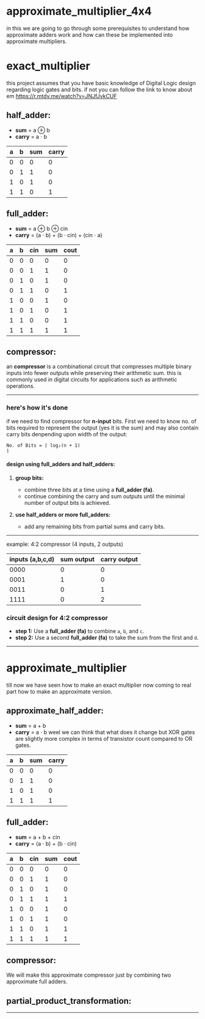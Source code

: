 # approximate_multiplier_4x4
in this we are going to go through some prerequisites to understand how approximate adders work and how can these be implemented into approximate multipliers.

# exact_multiplier
this project assumes that you have basic knowledge of Digital Logic design regarding logic gates and bits. if not you can follow the link to know about em
https://r.mtdv.me/watch?v=JNJfJvkCUF

## half_adder:
- **sum** = a ⊕ b
- **carry** = a ⋅ b

| a | b | sum | carry |
|---|---|-----|-------|
| 0 | 0 | 0   | 0     |
| 0 | 1 | 1   | 0     |
| 1 | 0 | 1   | 0     |
| 1 | 1 | 0   | 1     |

## full_adder:
- **sum** = a ⊕ b ⊕ cin
- **carry** = (a ⋅ b) + (b ⋅ cin) + (cin ⋅ a)

| a | b | cin | sum | cout |
|---|---|-----|-----|------|
| 0 | 0 |  0  |  0  |  0   |
| 0 | 0 |  1  |  1  |  0   |
| 0 | 1 |  0  |  1  |  0   |
| 0 | 1 |  1  |  0  |  1   |
| 1 | 0 |  0  |  1  |  0   |
| 1 | 0 |  1  |  0  |  1   |
| 1 | 1 |  0  |  0  |  1   |
| 1 | 1 |  1  |  1  |  1   |

## compressor:

an **compressor** is a combinational circuit that compresses multiple binary inputs into fewer outputs while preserving their arithmetic sum. this is commonly used in digital circuits for applications such as arithmetic operations.

---
### here's how it's done
if we need to find compressor for **n-input** bits. First we need to know no. of bits required to represent the output (yes it is the sum) and may also contain carry bits denpending upon width of the output:

<code style="color : name_color">No. of Bits = ⌈ log₂(n + 1) ⌉</code>

#### **design using full_adders and half_adders:**

1. **group bits:**  
   - combine three bits at a time using a **full_adder (fa)**.
   - continue combining the carry and sum outputs until the minimal number of output bits is achieved.

2. **use half_adders or more full_adders:**  
   - add any remaining bits from partial sums and carry bits.

---

example: 4:2 compressor (4 inputs, 2 outputs)

| **inputs (a,b,c,d)** | **sum output** | **carry output** |
|----------------------|----------------|------------------|
| 0000                 | 0              | 0                |
| 0001                 | 1              | 0                |
| 0011                 | 0              | 1                |
| 1111                 | 0              | 2                |

### **circuit design for 4:2 compressor**
- **step 1:** Use a **full_adder (fa)** to combine `a`, `b`, and `c`.
- **step 2:** Use a second **full_adder (fa)** to take the sum from the first and `d`.

---

# approximate_multiplier
till now we have seen how to make an exact multiplier now coming to real part how to make an approximate version.

## approximate_half_adder:
- **sum** = a + b
- **carry** = a ⋅ b
weel we can think that what does it change but XOR gates are slightly more complex in terms of transistor count compared to OR gates.

| a | b | sum | carry |
|---|---|-----|-------|
| 0 | 0 | 0   | 0     |
| 0 | 1 | 1   | 0     |
| 1 | 0 | 1   | 0     |
| 1 | 1 | 1   | 1     |

## full_adder:
- **sum** = a + b + cin
- **carry** = (a ⋅ b) + (b ⋅ cin)

| a | b | cin | sum | cout |
|---|---|-----|-----|------|
| 0 | 0 |  0  |  0  |  0   |
| 0 | 0 |  1  |  1  |  0   |
| 0 | 1 |  0  |  1  |  0   |
| 0 | 1 |  1  |  1  |  1   |
| 1 | 0 |  0  |  1  |  0   |
| 1 | 0 |  1  |  1  |  0   |
| 1 | 1 |  0  |  1  |  1   |
| 1 | 1 |  1  |  1  |  1   |

## compressor:
We will make this approximate compressor just by combining two approximate full adders.

## partial_product_transformation:

---




